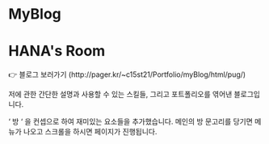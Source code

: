 # MyBlog

<h1>HANA's Room</h1>
👉 블로그 보러가기 (http://pager.kr/~c15st21/Portfolio/myBlog/html/pug/)
<p>저에 관한 간단한 설명과 사용할 수 있는 스킬들, 그리고 포트폴리오를 엮어낸 블로그입니다.</p>
<p>‘ 방 ‘ 을 컨셉으로 하여 재미있는 요소들을 추가했습니다. 메인의 방 문고리를 당기면 메뉴가 나오고 스크롤을 하시면 페이지가 진행됩니다.</p> 
